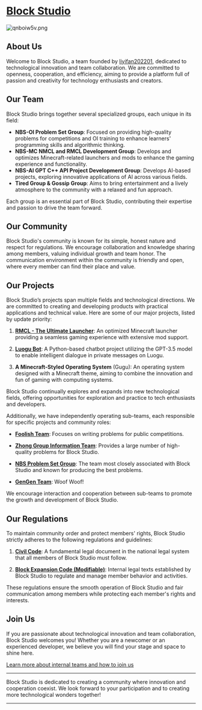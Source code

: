 
# [Block Studio](https://oi-liyifan202201.github.io/nbs/)

![qnboiw5v.png](https://github.com/OI-liyifan202201/nbs/blob/main/qnboiw5v.png)

## About Us

Welcome to Block Studio, a team founded by [liyifan202201](https://www.luogu.com.cn/user/661094), dedicated to technological innovation and team collaboration. We are committed to openness, cooperation, and efficiency, aiming to provide a platform full of passion and creativity for technology enthusiasts and creators.

## Our Team

Block Studio brings together several specialized groups, each unique in its field:

- **NBS-OI Problem Set Group**: Focused on providing high-quality problems for competitions and OI training to enhance learners' programming skills and algorithmic thinking.
- **NBS-MC NMCL and RMCL Development Group**: Develops and optimizes Minecraft-related launchers and mods to enhance the gaming experience and functionality.
- **NBS-AI GPT C++ API Project Development Group**: Develops AI-based projects, exploring innovative applications of AI across various fields.
- **Tired Group & Gossip Group**: Aims to bring entertainment and a lively atmosphere to the community with a relaxed and fun approach.

Each group is an essential part of Block Studio, contributing their expertise and passion to drive the team forward.

## Our Community

Block Studio's community is known for its simple, honest nature and respect for regulations. We encourage collaboration and knowledge sharing among members, valuing individual growth and team honor. The communication environment within the community is friendly and open, where every member can find their place and value.

## Our Projects

Block Studio’s projects span multiple fields and technological directions. We are committed to creating and developing products with practical applications and technical value. Here are some of our major projects, listed by update priority:

1. **[RMCL - The Ultimate Launcher](https://github.com/Github-liyifan202201/RMCL)**: An optimized Minecraft launcher providing a seamless gaming experience with extensive mod support.

2. **[Luogu Bot](https://github.com/Github-liyifan202201/Luogu-Bot-GPT)**: A Python-based chatbot project utilizing the GPT-3.5 model to enable intelligent dialogue in private messages on Luogu.

4. **A Minecraft-Styled Operating System** (Gugu): An operating system designed with a Minecraft theme, aiming to combine the innovation and fun of gaming with computing systems.

Block Studio continually explores and expands into new technological fields, offering opportunities for exploration and practice to tech enthusiasts and developers.

Additionally, we have independently operating sub-teams, each responsible for specific projects and community roles:

- **[Foolish Team](https://www.luogu.com.cn/team/79904)**: Focuses on writing problems for public competitions.
  
- **[Zhong Group Information Team](https://www.luogu.com.cn/team/63637)**: Provides a large number of high-quality problems for Block Studio.
  
- **[NBS Problem Set Group](https://www.luogu.com.cn/team/84482#main)**: The team most closely associated with Block Studio and known for producing the best problems.

- **[GenGen Team](GenGen)**: Woof Woof!

We encourage interaction and cooperation between sub-teams to promote the growth and development of Block Studio.

## Our Regulations

To maintain community order and protect members' rights, Block Studio strictly adheres to the following regulations and guidelines:

1. **[Civil Code](http://www.npc.gov.cn/c2/c30834/202006/t20200602_306457.html)**: A fundamental legal document in the national legal system that all members of Block Studio must follow.
   
2. **[Block Expansion Code (Modifiable)](https://note.ms/nbsrule)**: Internal legal texts established by Block Studio to regulate and manage member behavior and activities.

These regulations ensure the smooth operation of Block Studio and fair communication among members while protecting each member's rights and interests.

## Join Us

If you are passionate about technological innovation and team collaboration, Block Studio welcomes you! Whether you are a newcomer or an experienced developer, we believe you will find your stage and space to shine here.

[Learn more about internal teams and how to join us](https://www.luogu.com.cn/team/79310)

---

Block Studio is dedicated to creating a community where innovation and cooperation coexist. We look forward to your participation and to creating more technological wonders together!

---
